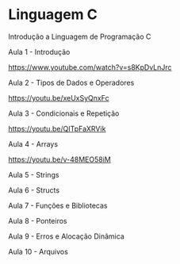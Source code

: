 # Linguagem C
Introdução a Linguagem de Programação C

Aula 1 - Introdução

https://www.youtube.com/watch?v=s8KpDvLnJrc

Aula 2 - Tipos de Dados e Operadores

https://youtu.be/xeUxSyQnxFc

Aula 3 - Condicionais e Repetição

https://youtu.be/QITpFaXRVik

Aula 4 - Arrays

https://youtu.be/v-48MEO58iM

Aula 5 - Strings

Aula 6 - Structs

Aula 7 - Funções e Bibliotecas

Aula 8 - Ponteiros

Aula 9 - Erros e Alocação Dinâmica

Aula 10 - Arquivos
